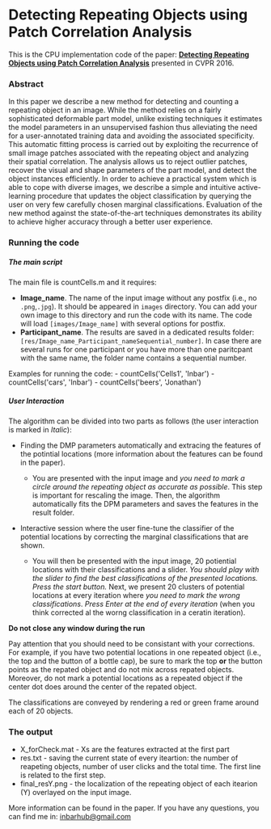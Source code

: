# Detecting Repeating Objects using Patch Correlation Analysis

This is the CPU implementation code of the paper: **[Detecting Repeating Objects using Patch Correlation Analysis](https://www.cs.huji.ac.il/w~raananf/projects/count/paper.pdf)** presented in CVPR 2016.

### Abstract
In this paper we describe a new method for detecting and counting a repeating object in an image. While the method relies on a fairly sophisticated deformable part model, unlike existing techniques it estimates the model parameters in an unsupervised fashion thus alleviating the need for a user-annotated training data and avoiding the associated specificity. This automatic fitting process is carried out by exploiting the recurrence of small image patches associated with the repeating object and analyzing their spatial correlation. The analysis allows us to reject outlier patches, recover the visual and shape parameters of the part model, and detect the object instances efficiently. In order to achieve a practical system which is able to cope with diverse images, we describe a simple and intuitive active-learning procedure that updates the object classification by querying the user on very few carefully chosen marginal classifications. Evaluation of the new method against the state-of-the-art techniques demonstrates its ability to achieve higher accuracy through a better user experience.

### Running the code

##### The main script

The main file is countCells.m and it requires:
- **Image_name**. The name of the input image without any postfix (i.e., no `.png`,`.jpg`). It should be appeared in `images` directory. You can add your own image to this directory and run the code with its name. The code will load `[images/Image_name]` with several options for postfix.
- **Participant_name**. The results are saved in a dedicated results folder: `[res/Image_name_Participant_nameSequential_number]`. In case there are several runs for one participant or you have more than one paritcpant with the same name, the folder name contains a sequential number.

Examples for running the code: 
     - countCells('Cells1', 'Inbar')
     - countCells('cars', 'Inbar')
     - countCells('beers', 'Jonathan')

##### User Interaction

The algorithm can be divided into two parts as follows (the user interaction is marked in *Italic*): 

- Finding the DMP parameters automatically and extracing the features of the potintial locations (more information about the features can be found in the paper).
   - You are presented with the input image and *you need to mark a circle around the repeating object as accurate as possible*. This step is important for rescaling the image. Then, the algorithm automatically fits the DPM parameters and saves the features in the result folder.

- Interactive session where the user fine-tune the classifier of the potential locations by correcting the marginal classifications that are shown.
   - You will then be presented with the input image, 20 potiential locations with their classifications and a slider. *You should play with the slider to find the best classifications of the presented locations.*
*Press the start button.*
Next, we present 20 clusters of potential locations at every iteration where *you need to mark the wrong classifications*. *Press Enter at the end of every iteration* (when you think corrected al the worng classification in a ceratin iteration).

**Do not close any window during the run**

Pay attention that you should need to be consistant with your corrections. For example, if you have two potential locations in one repeated object (i.e., the top and the button of a bottle cap), be sure to mark the top **or** the button points as the repated object and do not mix across repated objects. Moreover, do not mark a potential locations as a repeated object if the center dot does around the center of the repated object.

The classifications are conveyed by rendering a red or green frame around each of 20 objects.

### The output
- X_forCheck.mat - Xs are the features extracted at the first part
- res.txt - saving the current state of every iteartion: the number of reapeting objects, number of user clicks and the total time. The first line is related to the first step.
- final_resY.png - the localization of the repeating object of each itearion (Y) overlayed on the input image.

More information can be found in the paper. If you have any questions, you can find me in: inbarhub@gmail.com
